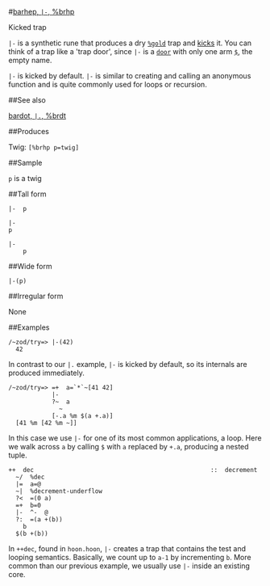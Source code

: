 #[barhep, `|-`, %brhp](#brhp)

Kicked trap

`|-` is a synthetic rune that produces a dry [`%gold`]() trap and [kicks]() it. You can think of a trap like a 'trap door', since `|-` is a [`door`]() with only one arm [`$`](), the empty name. 

`|-` is kicked by default. `|-` is similar to creating and calling an anonymous function and is quite commonly used for loops or recursion.

##See also 

[bardot, `|.`, %brdt](#brdt)

##Produces

Twig: `[%brhp p=twig]`

##Sample

`p` is a twig

##Tall form

    |-  p

    |-
    p

    |-
        p

##Wide form

    |-(p)

##Irregular form

None

##Examples

    /~zod/try=> |-(42)
      42

In contrast to our `|.` example, `|-` is kicked by default, so its internals are produced immediately.

    /~zod/try=> =+  a=`*`~[41 42]
                |-
                ?~  a
                  ~
                [-.a %m $(a +.a)]
      [41 %m [42 %m ~]]

In this case we use `|-` for one of its most common applications, a loop. Here we walk across `a` by calling `$` with `a` replaced by `+.a`, producing a nested tuple. 

    ++  dec                                                 ::  decrement
      ~/  %dec
      |=  a=@
      ~|  %decrement-underflow
      ?<  =(0 a)
      =+  b=0
      |-  ^-  @
      ?:  =(a +(b))
        b
      $(b +(b))

In `++dec`, found in `hoon.hoon`, `|-` creates a trap that contains the test and looping semantics. Basically, we count up to `a-1` by incrementing `b`. More common than our previous example, we usually use `|-` inside an existing core. 
